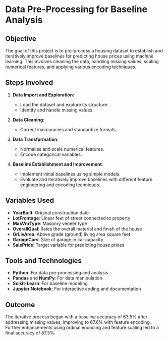 # Data Pre-Processing for Baseline Analysis

## Objective
The goal of this project is to pre-process a housing dataset to establish and iteratively improve baselines for predicting house prices using machine learning. This involves cleaning the data, handling missing values, scaling numerical features, and applying various encoding techniques.

## Steps Involved
1. **Data Import and Exploration**:
   - Load the dataset and explore its structure.
   - Identify and handle missing values.
   
2. **Data Cleaning**:
   - Correct inaccuracies and standardize formats.

3. **Data Transformation**:
   - Normalize and scale numerical features.
   - Encode categorical variables.

4. **Baseline Establishment and Improvement**:
   - Implement initial baselines using simple models.
   - Evaluate and iteratively improve baselines with different feature engineering and encoding techniques.

## Variables Used
- **YearBuilt**: Original construction date
- **LotFrontage**: Linear feet of street connected to property
- **MasVnrType**: Masonry veneer type
- **OverallQual**: Rates the overall material and finish of the house
- **GrLivArea**: Above grade (ground) living area square feet
- **GarageCars**: Size of garage in car capacity
- **SalePrice**: Target variable for predicting house prices

## Tools and Technologies
- **Python**: For data pre-processing and analysis
- **Pandas** and **NumPy**: For data manipulation
- **Scikit-Learn**: For baseline modeling
- **Jupyter Notebook**: For interactive coding and documentation

## Outcome
The iterative process began with a baseline accuracy of 63.5% after addressing missing values, improving to 67.6% with feature encoding. Further enhancements using ordinal encoding and feature scaling led to a final accuracy of 87.3%.
